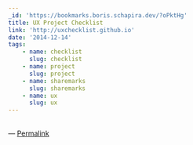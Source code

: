 ```yaml
---
_id: 'https://bookmarks.boris.schapira.dev/?oPktHg'
title: UX Project Checklist
link: 'http://uxchecklist.github.io'
date: '2014-12-14'
tags:
    - name: checklist
      slug: checklist
    - name: project
      slug: project
    - name: sharemarks
      slug: sharemarks
    - name: ux
      slug: ux
---
```


<br>&#8212;
<a href="https://bookmarks.boris.schapira.dev/?oPktHg" title="Permalink">Permalink</a>
